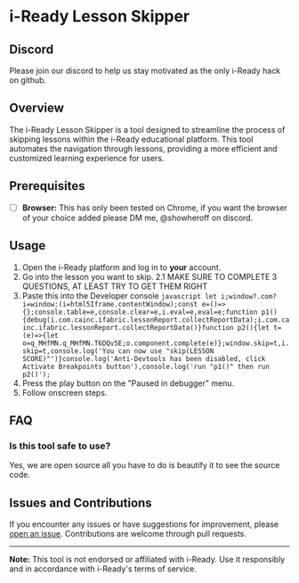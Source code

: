 # i-Ready Lesson Skipper

## Discord

Please join our discord to help us stay motivated as the only i-Ready hack on github.

## Overview

The i-Ready Lesson Skipper is a tool designed to streamline the process of skipping lessons within the i-Ready educational platform. This tool automates the navigation through lessons, providing a more efficient and customized learning experience for users.

## Prerequisites

- [ ] **Browser:** This has only been tested on Chrome, if you want the browser of your choice added please DM me, @showheroff on discord.

## Usage

1. Open the i-Ready platform and log in to **your** account.
2. Go into the lesson you want to skip.
  2.1 MAKE SURE TO COMPLETE 3 QUESTIONS, AT LEAST TRY TO GET THEM RIGHT
3. Paste this into the Developer console ```javascript
let i;window?.com?i=window:(i=html5Iframe.contentWindow);const e=()=>{};console.table=e,console.clear=e,i.eval=e,eval=e;function p1(){debug(i.com.cainc.ifabric.lessonReport.collectReportData);i.com.cainc.ifabric.lessonReport.collectReportData()}function p2(){let t=(e)=>{let o=q_MHfMN.q_MHfMN.T6DQv5E;o.component.complete(e)};window.skip=t,i.skip=t,console.log('You can now use "skip(LESSON SCORE)"')}console.log('Anti-Devtools has been disabled, click Activate Breakpoints button'),console.log('run "p1()" then run p2()');```
4. Press the play button on the "Paused in debugger" menu.
5. Follow onscreen steps.

## FAQ

### Is this tool safe to use?

Yes, we are open source all you have to do is beautify it to see the source code.

## Issues and Contributions

If you encounter any issues or have suggestions for improvement, please [open an issue](https://github.com/toxicidea/Project-Snargg/issues). Contributions are welcome through pull requests.

---

**Note:** This tool is not endorsed or affiliated with i-Ready. Use it responsibly and in accordance with i-Ready's terms of service.
